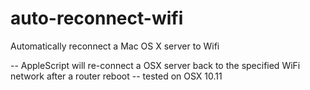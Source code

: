 # auto-reconnect-wifi
Automatically reconnect a Mac OS X server to Wifi

-- AppleScript will re-connect a OSX server back to the specified WiFi network after a router reboot
-- tested on OSX 10.11

